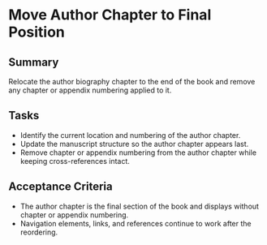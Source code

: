 # Move Author Chapter to Final Position

## Summary
Relocate the author biography chapter to the end of the book and remove any chapter or appendix numbering applied to it.

## Tasks
- Identify the current location and numbering of the author chapter.
- Update the manuscript structure so the author chapter appears last.
- Remove chapter or appendix numbering from the author chapter while keeping cross-references intact.

## Acceptance Criteria
- The author chapter is the final section of the book and displays without chapter or appendix numbering.
- Navigation elements, links, and references continue to work after the reordering.

